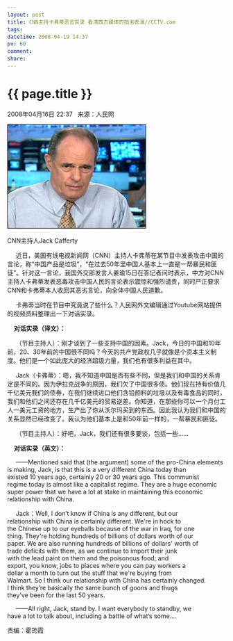 ```yaml
---
layout: post
title: CNN主持卡弗蒂恶言实录 看清西方媒体的拙劣表演//CCTV.com
tags: 
datetime: 2008-04-19 14:37
pv: 60
comment: 
share: 
---
```


{{ page.title }}
================

 2008年04月16日 22:37&#160;&#160; 来源：人民网&#160;&#160;<p>                        <img src="/images/1208356473384_1208356473384_r.jpg"                              />            </p><p>CNN主持人Jack Cafferty</p><p>&#160;&#160;&#160;&#160; 近日，美国有线电视新闻网（CNN）主持人卡弗蒂在某节目中发表攻击中国的言论，称“中国产品是垃圾”，“在过去50年里中国人基本上一直是一帮暴民和匪徒”。针对这一言论，我国外交部发言人姜瑜15日在答记者问时表示，中方对CNN主持人卡弗蒂发表恶毒攻击中国人民的言论表示震惊和强烈谴责，同时严正要求CNN和卡弗蒂本人收回其恶劣言论，向全体中国人民道歉。</p><p>&#160;&#160;&#160;&#160; 卡弗蒂当时在节目中究竟说了些什么？人民网外文编辑通过Youtube网站提供的视频资料整理出一下对话实录。</p><p>&#160;&#160;&#160;<strong> 对话实录（译文）：</strong></p><p>&#160;&#160;&#160;&#160; （节目主持人）：刚才谈到了一些支持中国的因素。Jack，今日的中国和10年前，20、30年前的中国很不同吗？今天的共产党政权几乎就像是个资本主义制度。他们是一个如此庞大的经济超级力量，我们也有很多利益在其中。</p><p>&#160;&#160;&#160;&#160; Jack（卡弗蒂）：嗯，我不知道中国是否有些不同，但是我们和中国的关系肯定是不同的。因为伊拉克战争的原因，我们欠了中国很多债。他们现在持有价值几千亿美元我们的债券，在我们继续进口他们含铅颜料的垃圾以及有毒食品的同时，我们和他们之间还存在几千亿美元的贸易逆差。你知道，在那些你可以一个月付工人一美元工资的地方，生产出了你从沃尔玛买到的东西。因此我认为我们和中国的关系显然已经改变了。我认为他们基本上是和50年前一样的，一帮暴民和匪徒。</p><p>&#160;&#160;&#160;&#160; （节目主持人）：好吧，Jack，我们还有很多要谈，包括一些……</p><p>&#160;&#160;&#160;<strong> 对话实录（英文）：</strong></p><p>&#160;&#160;&#160;&#160; ——Mentioned said that (the argument) some of the pro-China elements<br />is making, Jack, is that this is a very different China today than<br />existed 10 years ago, certainly 20 or 30 years ago. This communist <br />regime today is almost like a capitalist regime. They are a huge economic<br />super power that we have a lot at stake in maintaining this economic<br />relationship with China.</p><p>&#160;&#160;&#160;&#160; Jack：Well, I don’t know if China is any different, but our <br />relationship with China is certainly different. We're in hock to <br />the Chinese up to our eyeballs because of the war in Iraq, for one <br />thing. They're holding hundreds of billions of dollars worth of our <br />paper. We are also running hundreds of billions of dollars' worth of <br />trade deficits with them, as we continue to import their junk<br />with the lead paint on them and the poisonous food; and <br />export, you know, jobs to places where you can pay workers a <br />dollar a month to turn out the stuff that we're buying from <br />Walmart. So I think our relationship with China has certainly changed.<br />I think they’re basically the same bunch of goons and thugs <br />they’ve been for the last 50 years.</p><p>&#160;&#160;&#160;&#160; ——All right, Jack, stand by. I want everybody to standby, we <br />have a lot to talk about, including a battle of what’s some….</p><p>责编：霍筠霞</p> 

